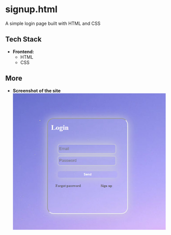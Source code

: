 # signup.html
A simple login page built with HTML and CSS
## Tech Stack
- **Frontend:**
  - HTML  
  - CSS  
## More
- **Screenshot of the site**
![واجهة المشروع](learn/photo_2025-10-06_14-36-04.jpg)

